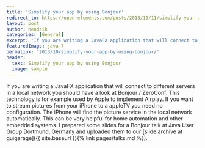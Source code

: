 ```yaml
---
title: 'Simplify your app by using Bonjour'
redirect_to: https://open-elements.com/posts/2013/10/11/simplify-your-app-by-using-bonjour/
layout: post
author: hendrik
categories: [General]
excerpt: 'If you are writing a JavaFX application that will connect to different servers in a local network you should have a look at Bonjour / ZeroConf. This technology is for example used by Apple to implement Airplay.'
featuredImage: java-7
permalink: '2013/10/simplify-your-app-by-using-bonjour/'
header:
  text: Simplify your app by using Bonjour
  image: sample
---
```

If you are writing a JavaFX application that will connect to different servers in a local network you should have a look at Bonjour / ZeroConf. This technology is for example used by Apple to implement Airplay. If you want to stream pictures from your iPhone to a appleTV you need no configuration. The iPhone will find the picture service in the local network automatically. This can be very helpful for home automation and other embedded systems. I prepared some slides for a Bonjour talk at Java User Group Dortmund, Germany and uploaded them to our [slide archive at guigarage]({{ site.baseurl }}{% link pages/talks.md %}).
